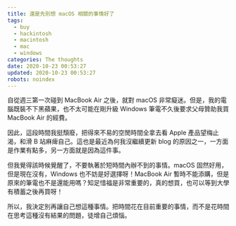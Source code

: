 ```yaml
---
title: 還是先別想 macOS 相關的事情好了
tags:
  - buy
  - hackintosh
  - macintosh
  - mac
  - windows
categories: The thoughts
date: 2020-10-23 00:53:27
updated: 2020-10-23 00:53:27
robots: noindex
---
```


自從週三第一次碰到 MacBook Air 之後，就對 macOS 非常癡迷。但是，我的電腦既裝不下黑蘋果，也不太可能在剛升級 Windows 筆電不久後要求父母贊助我買 MacBook Air 的經費。

<!-- more -->

因此，這段時間我挺頹廢，把得來不易的空閒時間全拿去看 Apple 產品望梅止渴，和滑 B 站麻痺自己。這也是最近為何我沒繼續更新 blog 的原因之一，一方面是作業有點多，另一方面就是因為這件事。

但我覺得該時候覺醒了，不要執著於短時間內辦不到的事情。macOS 固然好用，但是現在沒有，Windows 也不妨是好選擇呀！MacBook Air 暫時不能添購，但是原來的筆電也不是還能用嗎？知足惜福是非常重要的，真的想買，也可以等到大學有積蓄之後再買呀！

所以，我決定別再讓自己想這種事情。把時間花在目前重要的事情，而不是花時間在思考這種沒有結果的問題，徒增自己煩惱。

